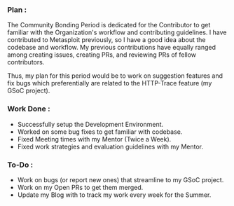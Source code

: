 ### Plan :  
The Community Bonding Period is dedicated for the Contributor to get familiar with the Organization's workflow and contributing guidelines. I have contributed to Metasploit previously, so I have a good idea about the codebase and workflow. My previous contributions have equally ranged among creating issues, creating PRs, and reviewing PRs of fellow contributors.  
  
Thus, my plan for this period would be to work on suggestion features and fix bugs which preferentially are related to the HTTP-Trace feature (my GSoC project).  
  
### Work Done :  
* Successfully setup the Development Environment.  
* Worked on some bug fixes to get familiar with codebase.  
* Fixed Meeting times with my Mentor (Twice a Week).  
* Fixed work strategies and evaluation guidelines with my Mentor.  
  
### To-Do :  
* Work on bugs (or report new ones) that streamline to my GSoC project.  
* Work on my Open PRs to get them merged.  
* Update my Blog with to track my work every week for the Summer.  

